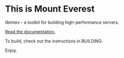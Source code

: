 This is Mount Everest
===================

libmtev - a toolkit for building high-performance servers.

[Read the documentation.](http://circonus-labs.github.io/libmtev/)

To build, check out the instructions in BUILDING.

Enjoy.
